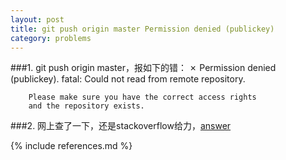 ```yaml
---
layout: post
title: git push origin master Permission denied (publickey)
category: problems
---
```




###1. git push origin master，报如下的错：
	    ✗ Permission denied (publickey).
		fatal: Could not read from remote repository.

		Please make sure you have the correct access rights
		and the repository exists.
    
###2. 网上查了一下，还是stackoverflow给力，[answer](https://help.github.com/articles/generating-ssh-keys)

{% include references.md %}
